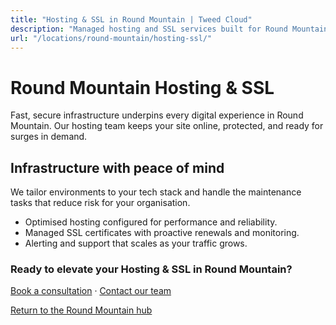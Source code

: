 ```yaml
---
title: "Hosting & SSL in Round Mountain | Tweed Cloud"
description: "Managed hosting and SSL services built for Round Mountain organisations."
url: "/locations/round-mountain/hosting-ssl/"
---
```


# Round Mountain Hosting & SSL

Fast, secure infrastructure underpins every digital experience in Round Mountain. Our hosting team keeps your site online, protected, and ready for surges in demand.

## Infrastructure with peace of mind

We tailor environments to your tech stack and handle the maintenance tasks that reduce risk for your organisation.

- Optimised hosting configured for performance and reliability.
- Managed SSL certificates with proactive renewals and monitoring.
- Alerting and support that scales as your traffic grows.

### Ready to elevate your Hosting & SSL in Round Mountain?

[Book a consultation](/consultation/) · [Contact our team](/contact/)

[Return to the Round Mountain hub](/locations/round-mountain/)
